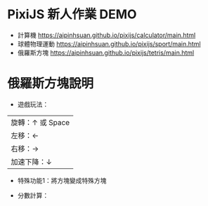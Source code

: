 # PixiJS 新人作業 DEMO
- 計算機 https://aipinhsuan.github.io/pixijs/calculator/main.html
- 球體物理運動 https://aipinhsuan.github.io/pixijs/sport/main.html
- 俄羅斯方塊 https://aipinhsuan.github.io/pixijs/tetris/main.html
# 俄羅斯方塊說明
- 遊戲玩法：
<table>
  <tr><td>旋轉：↑ 或 Space </td></tr>
  <tr><td>左移：←</td></tr>
  <tr><td>右移：→</td></tr>
  <tr><td>加速下降：↓</td></tr>
</table>

- 特殊功能1：將方塊變成特殊方塊
 
- 分數計算：

